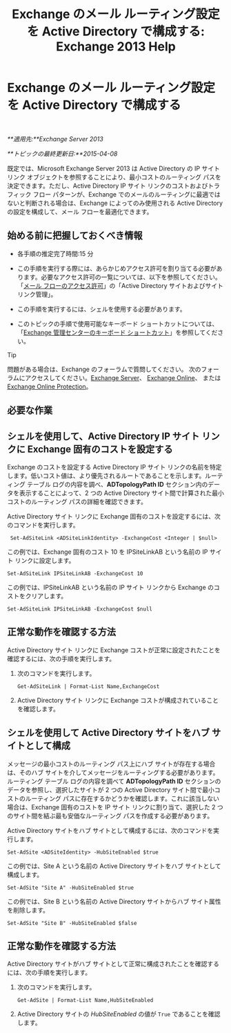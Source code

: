 ﻿---
title: 'Exchange のメール ルーティング設定を Active Directory で構成する: Exchange 2013 Help'
TOCTitle: Exchange のメール ルーティング設定を Active Directory で構成する
ms:assetid: d01f8545-c201-4a96-be39-ed4c7008afcf
ms:mtpsurl: https://technet.microsoft.com/ja-jp/library/JJ674705(v=EXCHG.150)
ms:contentKeyID: 49896485
ms.date: 04/24/2018
mtps_version: v=EXCHG.150
ms.translationtype: HT
---

# Exchange のメール ルーティング設定を Active Directory で構成する

 

_**適用先:**Exchange Server 2013_

_**トピックの最終更新日:**2015-04-08_

既定では、Microsoft Exchange Server 2013 は Active Directory の IP サイト リンク オブジェクトを参照することにより、最小コストのルーティング パスを決定できます。ただし、Active Directory IP サイト リンクのコストおよびトラフィック フロー パターンが、Exchange でのメールのルーティングに最適ではないと判断される場合は、Exchange によってのみ使用される Active Directory の設定を構成して、メール フローを最適化できます。

## 始める前に把握しておくべき情報

  - 各手順の推定完了時間:15 分

  - この手順を実行する際には、あらかじめアクセス許可を割り当てる必要があります。必要なアクセス許可の一覧については、以下を参照してください。「[メール フローのアクセス許可](mail-flow-permissions-exchange-2013-help.md)」の「Active Directory サイトおよびサイト リンク管理」。

  - この手順を実行するには、シェルを使用する必要があります。

  - このトピックの手順で使用可能なキーボード ショートカットについては、「[Exchange 管理センターのキーボード ショートカット](keyboard-shortcuts-in-the-exchange-admin-center-exchange-online-protection-help.md)」を参照してください。


> [!TIP]
> 問題がある場合は、Exchange のフォーラムで質問してください。 次のフォーラムにアクセスしてください。<A href="https://go.microsoft.com/fwlink/p/?linkid=60612">Exchange Server</A>、 <A href="https://go.microsoft.com/fwlink/p/?linkid=267542">Exchange Online</A>、 または <A href="https://go.microsoft.com/fwlink/p/?linkid=285351">Exchange Online Protection</A>。



## 必要な作業

## シェルを使用して、Active Directory IP サイト リンクに Exchange 固有のコストを設定する

Exchange のコストを設定する Active Directory IP サイト リンクの名前を特定します。低いコスト値は、より優先されるルートであることを示します。ルーティング テーブル ログの内容を調べ、**ADTopologyPath ID** セクション内のデータを表示することによって、2 つの Active Directory サイト間で計算された最小コストのルーティング パスの詳細を確認できます。

Active Directory サイト リンクに Exchange 固有のコストを設定するには、次のコマンドを実行します。

``` 
 Set-AdSiteLink <ADSiteLinkIdentity> -ExchangeCost <Integer | $null>
```

この例では、Exchange 固有のコスト 10 を IPSiteLinkAB という名前の IP サイト リンクに設定します。

    Set-AdSiteLink IPSiteLinkAB -ExchangeCost 10

この例では、IPSiteLinkAB という名前の IP サイト リンクから Exchange のコストをクリアします。

    Set-AdSiteLink IPSiteLinkAB -ExchangeCost $null

## 正常な動作を確認する方法

Active Directory サイト リンクに Exchange コストが正常に設定されたことを確認するには、次の手順を実行します。

1.  次のコマンドを実行します。
    
        Get-AdSiteLink | Format-List Name,ExchangeCost

2.  Active Directory サイト リンクに Exchange コストが構成されていることを確認します。

## シェルを使用して Active Directory サイトをハブ サイトとして構成

メッセージの最小コストのルーティング パス上にハブ サイトが存在する場合は、そのハブ サイトを介してメッセージをルーティングする必要があります。ルーティング テーブル ログの内容を調べて **ADTopologyPath ID** セクションのデータを参照し、選択したサイトが 2 つの Active Directory サイト間で最小コストのルーティング パスに存在するかどうかを確認します。これに該当しない場合は、Exchange 固有のコストを IP サイト リンクに割り当て、選択した 2 つのサイト間を結ぶ最も安価なルーティング パスを作成する必要があります。

Active Directory サイトをハブ サイトとして構成するには、次のコマンドを実行します。

    Set-AdSite <ADSiteIdentity> -HubSiteEnabled $true

この例では、Site A という名前の Active Directory サイトをハブ サイトとして構成します。

    Set-AdSite "Site A" -HubSiteEnabled $true

この例では、Site B という名前の Active Directory サイトからハブ サイト属性を削除します。

    Set-AdSite "Site B" -HubSiteEnabled $false

## 正常な動作を確認する方法

Active Directory サイトがハブ サイトとして正常に構成されたことを確認するには、次の手順を実行します。

1.  次のコマンドを実行します。
    
        Get-AdSite | Format-List Name,HubSiteEnabled

2.  Active Directory サイトの *HubSiteEnabled* の値が `True` であることを確認します。

